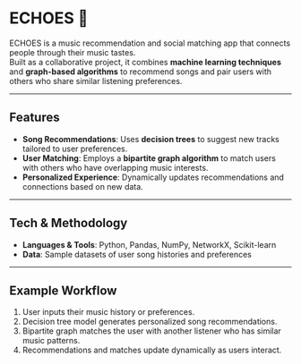 # ECHOES 🎵

ECHOES is a music recommendation and social matching app that connects people through their music tastes.  
Built as a collaborative project, it combines **machine learning techniques** and **graph-based algorithms** to recommend songs and pair users with others who share similar listening preferences.  

---

## Features
- **Song Recommendations**: Uses **decision trees** to suggest new tracks tailored to user preferences.  
- **User Matching**: Employs a **bipartite graph algorithm** to match users with others who have overlapping music interests.  
- **Personalized Experience**: Dynamically updates recommendations and connections based on new data.  

---

## Tech & Methodology
- **Languages & Tools**: Python, Pandas, NumPy, NetworkX, Scikit-learn  
- **Data**: Sample datasets of user song histories and preferences  

---

## Example Workflow
1. User inputs their music history or preferences.  
2. Decision tree model generates personalized song recommendations.  
3. Bipartite graph matches the user with another listener who has similar music patterns.  
4. Recommendations and matches update dynamically as users interact.  


